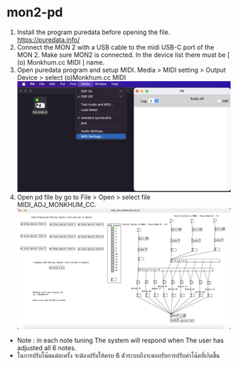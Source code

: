 # mon2-pd
1. Install the program puredata before opening the file.
https://puredata.info/
2. Connect the MON 2 with a USB cable to the midi USB-C port of the MON 2. Make sure MON2 is connected. In the device list there must be [ (o) Monkhum.cc MIDI ] name.
3. Open puredata program and setup MIDI. Media > MIDI setting > Output Device > select (o)Monkhum.cc MIDI
   ![alt text](https://github.com/MonkhumCC/mon2-pd/blob/main/Figure%2001.png)
4. Open pd file by go to File > Open > select file MIDI_ADJ_MONKHUM_CC.
   ![alt text](https://github.com/MonkhumCC/mon2-pd/blob/main/Figure%2002.png)


 - Note : in each note tuning The system will respond when The user has adjusted all 6 notes.
 - ในการปรับโน๊ตแต่ละครั้ง จะต้องปรับให้ครบ 6 ตัวระบบถึงจะตอบรับการปรับค่าโน๊ตที่เกิดขึ้น
